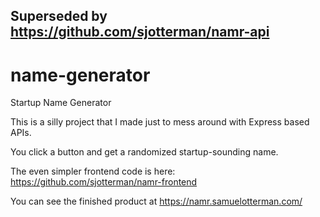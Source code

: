 Superseded by https://github.com/sjotterman/namr-api
---
# name-generator
Startup Name Generator

This is a silly project that I made just to mess around with Express based APIs.

You click a button and get a randomized startup-sounding name.

The even simpler frontend code is here: https://github.com/sjotterman/namr-frontend

You can see the finished product at https://namr.samuelotterman.com/

